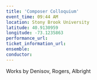 ```yaml
---
title: 'Composer Colloquium'
event_time: 09:44 AM
location: Stony Brook University
latitude: 40.9130959
longitude: -73.1235863
performance_url: 
ticket_information_url: 
ensemble: 
conductor: 
---
```

Works by Denisov, Rogers, Albright
